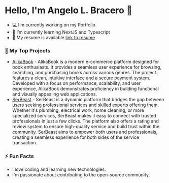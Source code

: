# Hello, I'm Angelo L. Bracero 👋

- 💻 I’m currently working on my Portfolio
- 🌱 I’m currently learning NextJS and Typescript
- 📄 My resume is available [link to resume](https://drive.google.com/file/d/1N2jSrJFhYGT2OUHCzn9ZmEuxwEb4l2A2/view?usp=drive_link)

### 🌟 My Top Projects

- [AlikaBook](https://github.com/angelobracero/Alikabook) - AlikaBook is a modern e-commerce platform designed for book enthusiasts. It provides a seamless user experience for browsing, searching, and purchasing books across various genres. The project features a clean, intuitive interface and a secure payment system. Developed with a focus on performance, scalability, and user experience, AlikaBook demonstrates proficiency in building functional and visually appealing web applications.
- [SerBeast](https://github.com/angelobracero/SerBeast) - SerBeast is a dynamic platform that bridges the gap between users seeking professional services and skilled experts offering them. Whether it's plumbing, electrical work, home cleaning, or more specialized services, SerBeast makes it easy to connect with trusted professionals in just a few clicks. The platform also offers a rating and review system to ensure high-quality service and build trust within the community. SerBeast aims to empower both users and professionals, creating a seamless experience for both sides of the service transaction.

### ⚡ Fun Facts
- I love coding and learning new technologies.
- I'm passionate about contributing to the open-source community.
